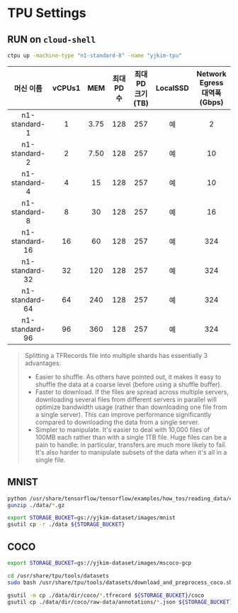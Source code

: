 # TPU Settings

## RUN on `cloud-shell`

```sh
ctpu up -machine-type "n1-standard-8" -name "yjkim-tpu"

```

| 머신 이름 | vCPUs1 | MEM | 최대PD수 | 최대PD크기(TB) | LocalSSD | Network Egress 대역폭(Gbps) |
| :-------------: | :--: | :---: | :-: | :-: | :-: | :-: |
| n1-standard-1   |   1	|   3.75 | 128 | 257 | 예 |   2 |
| n1-standard-2   |   2	|   7.50 | 128 | 257 | 예 |  10 |
| n1-standard-4   |   4	|   15	 | 128 | 257 | 예 |  10 |
| n1-standard-8   |   8	|   30	 | 128 | 257 | 예 |  16 |
| n1-standard-16  |  16	| 60	 | 128 | 257 | 예 | 324 |
| n1-standard-32  |  32	| 120	 | 128 | 257 | 예 | 324 |
| n1-standard-64  |  64	| 240	 | 128 | 257 | 예 | 324 |
| n1-standard-96  |  96	| 360	 | 128 | 257 | 예 | 324 |


> Splitting a TFRecords file into multiple shards has essentially 3 advantages:
> 
> * Easier to shuffle. 
>   As others have pointed out, it makes it easy to shuffle the data at a coarse level (before using a shuffle buffer).
> * Faster to download.
>   If the files are spread across multiple servers, downloading several files from different servers in parallel will optimize bandwidth usage (rather than downloading one file from a single server). This can improve performance significantly compared to downloading the data from a single server.
> * Simpler to manipulate.
>   It's easier to deal with 10,000 files of 100MB each rather than with a single 1TB file. Huge files can be a pain to handle: in particular, transfers are much more likely to fail. It's also harder to manipulate subsets of the data when it's all in a single file.


## MNIST

```sh
python /usr/share/tensorflow/tensorflow/examples/how_tos/reading_data/convert_to_records.py --directory=./data
gunzip ./data/*.gz

export STORAGE_BUCKET=gs://yjkim-dataset/images/mnist
gsutil cp -r ./data ${STORAGE_BUCKET}

```

## COCO

```sh
export STORAGE_BUCKET=gs://yjkim-dataset/images/mscoco-gcp

cd /usr/share/tpu/tools/datasets
sudo bash /usr/share/tpu/tools/datasets/download_and_preprocess_coco.sh ./data/dir/coco

gsutil -m cp ./data/dir/coco/*.tfrecord ${STORAGE_BUCKET}/coco
gsutil cp ./data/dir/coco/raw-data/annotations/*.json ${STORAGE_BUCKET}/coco

```
